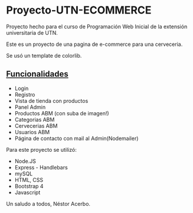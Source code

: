 # Proyecto-UTN-ECOMMERCE

Proyecto hecho para el curso de Programación Web Inicial de la extensión universitaria de UTN.

Este es un proyecto de una pagina de e-commerce para una cerveceria.

Se usó un template de colorlib.

<h2 style="text-decoration: underline;">Funcionalidades</h2>

<ul>
    <li>Login</li>
    <li>Registro</li>
    <li>Vista de tienda con productos</li>
    <li>Panel Admin</li>
    <li>Productos ABM (con suba de imagen!)</li>
    <li>Categorias ABM</li>
    <li>Cervecerias ABM</li>
    <li>Usuarios ABM</li>
    <li>Página de contacto con mail al Admin(Nodemailer)</li>
</ul>

<p>Para este proyecto se utilizó:</p>

<ul>
    <li>Node.JS</li>
    <li>Express - Handlebars</li>
    <li>mySQL</li>
    <li>HTML, CSS</li>
    <li>Bootstrap 4</li>
    <li>Javascript</li>
</ul>

Un saludo a todos, Néstor Acerbo.
